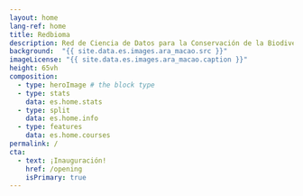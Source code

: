 ```yaml
---
layout: home
lang-ref: home
title: Redbioma
description: Red de Ciencia de Datos para la Conservación de la Biodiversidad Mesoamericana 
background:  "{{ site.data.es.images.ara_macao.src }}"
imageLicense: "{{ site.data.es.images.ara_macao.caption }}"
height: 65vh
composition:
  - type: heroImage # the block type
  - type: stats
    data: es.home.stats
  - type: split
    data: es.home.info
  - type: features
    data: es.home.courses
permalink: /
cta:
  - text: ¡Inauguración!
    href: /opening
    isPrimary: true
---
```


